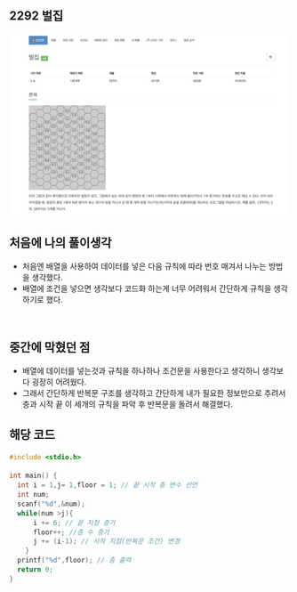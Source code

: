 ## 2292 벌집
![ex_screenshot](./img/beehouse.png)

## 처음에 나의 풀이생각
  - 처음엔 배열을 사용하여 데이터를 넣은 다음 규칙에 따라 번호 매겨서 나누는 방법을 생각했다.
  - 배열에 조건을 넣으면 생각보다 코드화 하는게 너무 어려워서 간단하게 규칙을 생각하기로 했다.


<br>

## 중간에 막혔던 점
  - 배열에 데이터를 넣는것과 규칙을 하나하나 조건문을 사용한다고 생각하니 생각보다 굉장히 어려웠다.
  - 그래서 간단하게 반복문 구조를 생각하고 간단하게 내가 필요한 정보만으로 추려서 층과 시작 끝 이 세개의 규칙을 파악 후 반복문을 돌려서 해결했다.
## 해당 코드
~~~C
#include <stdio.h>

int main() {
  int i = 1,j= 1,floor = 1; // 끝 시작 층 변수 선언
  int num;
  scanf("%d",&num); 
  while(num >j){
      i += 6; // 끝 지점 증가
      floor++; //층 수 증가
      j += (i-1); // 시작 지점(반복문 조건) 변경
    }
  printf("%d",floor); // 층 출력
  return 0;
}
~~~
